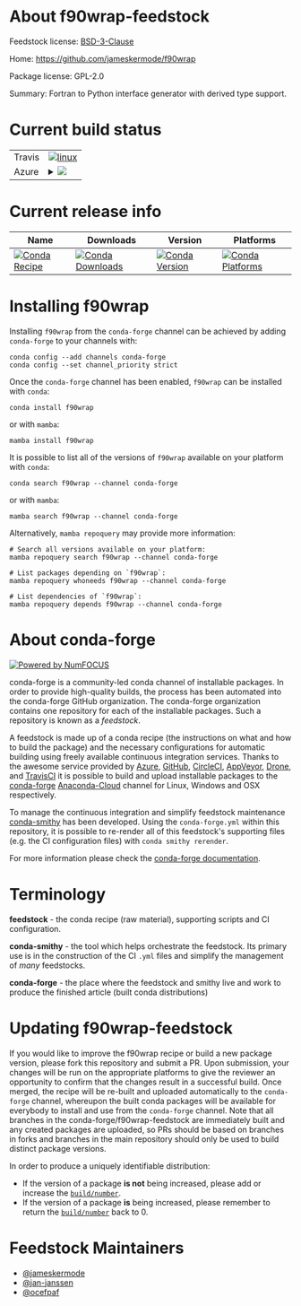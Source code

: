About f90wrap-feedstock
=======================

Feedstock license: [BSD-3-Clause](https://github.com/conda-forge/f90wrap-feedstock/blob/main/LICENSE.txt)

Home: https://github.com/jameskermode/f90wrap

Package license: GPL-2.0

Summary: Fortran to Python interface generator with derived type support.

Current build status
====================


<table><tr>
    <td>Travis</td>
    <td>
      <a href="https://app.travis-ci.com/conda-forge/f90wrap-feedstock">
        <img alt="linux" src="https://img.shields.io/travis/com/conda-forge/f90wrap-feedstock/main.svg?label=Linux">
      </a>
    </td>
  </tr>
    
  <tr>
    <td>Azure</td>
    <td>
      <details>
        <summary>
          <a href="https://dev.azure.com/conda-forge/feedstock-builds/_build/latest?definitionId=280&branchName=main">
            <img src="https://dev.azure.com/conda-forge/feedstock-builds/_apis/build/status/f90wrap-feedstock?branchName=main">
          </a>
        </summary>
        <table>
          <thead><tr><th>Variant</th><th>Status</th></tr></thead>
          <tbody><tr>
              <td>linux_64_python3.10.____cpython</td>
              <td>
                <a href="https://dev.azure.com/conda-forge/feedstock-builds/_build/latest?definitionId=280&branchName=main">
                  <img src="https://dev.azure.com/conda-forge/feedstock-builds/_apis/build/status/f90wrap-feedstock?branchName=main&jobName=linux&configuration=linux%20linux_64_python3.10.____cpython" alt="variant">
                </a>
              </td>
            </tr><tr>
              <td>linux_64_python3.11.____cpython</td>
              <td>
                <a href="https://dev.azure.com/conda-forge/feedstock-builds/_build/latest?definitionId=280&branchName=main">
                  <img src="https://dev.azure.com/conda-forge/feedstock-builds/_apis/build/status/f90wrap-feedstock?branchName=main&jobName=linux&configuration=linux%20linux_64_python3.11.____cpython" alt="variant">
                </a>
              </td>
            </tr><tr>
              <td>linux_64_python3.8.____73_pypy</td>
              <td>
                <a href="https://dev.azure.com/conda-forge/feedstock-builds/_build/latest?definitionId=280&branchName=main">
                  <img src="https://dev.azure.com/conda-forge/feedstock-builds/_apis/build/status/f90wrap-feedstock?branchName=main&jobName=linux&configuration=linux%20linux_64_python3.8.____73_pypy" alt="variant">
                </a>
              </td>
            </tr><tr>
              <td>linux_64_python3.8.____cpython</td>
              <td>
                <a href="https://dev.azure.com/conda-forge/feedstock-builds/_build/latest?definitionId=280&branchName=main">
                  <img src="https://dev.azure.com/conda-forge/feedstock-builds/_apis/build/status/f90wrap-feedstock?branchName=main&jobName=linux&configuration=linux%20linux_64_python3.8.____cpython" alt="variant">
                </a>
              </td>
            </tr><tr>
              <td>linux_64_python3.9.____73_pypy</td>
              <td>
                <a href="https://dev.azure.com/conda-forge/feedstock-builds/_build/latest?definitionId=280&branchName=main">
                  <img src="https://dev.azure.com/conda-forge/feedstock-builds/_apis/build/status/f90wrap-feedstock?branchName=main&jobName=linux&configuration=linux%20linux_64_python3.9.____73_pypy" alt="variant">
                </a>
              </td>
            </tr><tr>
              <td>linux_64_python3.9.____cpython</td>
              <td>
                <a href="https://dev.azure.com/conda-forge/feedstock-builds/_build/latest?definitionId=280&branchName=main">
                  <img src="https://dev.azure.com/conda-forge/feedstock-builds/_apis/build/status/f90wrap-feedstock?branchName=main&jobName=linux&configuration=linux%20linux_64_python3.9.____cpython" alt="variant">
                </a>
              </td>
            </tr><tr>
              <td>linux_aarch64_python3.10.____cpython</td>
              <td>
                <a href="https://dev.azure.com/conda-forge/feedstock-builds/_build/latest?definitionId=280&branchName=main">
                  <img src="https://dev.azure.com/conda-forge/feedstock-builds/_apis/build/status/f90wrap-feedstock?branchName=main&jobName=linux&configuration=linux%20linux_aarch64_python3.10.____cpython" alt="variant">
                </a>
              </td>
            </tr><tr>
              <td>linux_aarch64_python3.11.____cpython</td>
              <td>
                <a href="https://dev.azure.com/conda-forge/feedstock-builds/_build/latest?definitionId=280&branchName=main">
                  <img src="https://dev.azure.com/conda-forge/feedstock-builds/_apis/build/status/f90wrap-feedstock?branchName=main&jobName=linux&configuration=linux%20linux_aarch64_python3.11.____cpython" alt="variant">
                </a>
              </td>
            </tr><tr>
              <td>linux_aarch64_python3.8.____73_pypy</td>
              <td>
                <a href="https://dev.azure.com/conda-forge/feedstock-builds/_build/latest?definitionId=280&branchName=main">
                  <img src="https://dev.azure.com/conda-forge/feedstock-builds/_apis/build/status/f90wrap-feedstock?branchName=main&jobName=linux&configuration=linux%20linux_aarch64_python3.8.____73_pypy" alt="variant">
                </a>
              </td>
            </tr><tr>
              <td>linux_aarch64_python3.8.____cpython</td>
              <td>
                <a href="https://dev.azure.com/conda-forge/feedstock-builds/_build/latest?definitionId=280&branchName=main">
                  <img src="https://dev.azure.com/conda-forge/feedstock-builds/_apis/build/status/f90wrap-feedstock?branchName=main&jobName=linux&configuration=linux%20linux_aarch64_python3.8.____cpython" alt="variant">
                </a>
              </td>
            </tr><tr>
              <td>linux_aarch64_python3.9.____73_pypy</td>
              <td>
                <a href="https://dev.azure.com/conda-forge/feedstock-builds/_build/latest?definitionId=280&branchName=main">
                  <img src="https://dev.azure.com/conda-forge/feedstock-builds/_apis/build/status/f90wrap-feedstock?branchName=main&jobName=linux&configuration=linux%20linux_aarch64_python3.9.____73_pypy" alt="variant">
                </a>
              </td>
            </tr><tr>
              <td>linux_aarch64_python3.9.____cpython</td>
              <td>
                <a href="https://dev.azure.com/conda-forge/feedstock-builds/_build/latest?definitionId=280&branchName=main">
                  <img src="https://dev.azure.com/conda-forge/feedstock-builds/_apis/build/status/f90wrap-feedstock?branchName=main&jobName=linux&configuration=linux%20linux_aarch64_python3.9.____cpython" alt="variant">
                </a>
              </td>
            </tr><tr>
              <td>linux_ppc64le_python3.10.____cpython</td>
              <td>
                <a href="https://dev.azure.com/conda-forge/feedstock-builds/_build/latest?definitionId=280&branchName=main">
                  <img src="https://dev.azure.com/conda-forge/feedstock-builds/_apis/build/status/f90wrap-feedstock?branchName=main&jobName=linux&configuration=linux%20linux_ppc64le_python3.10.____cpython" alt="variant">
                </a>
              </td>
            </tr><tr>
              <td>linux_ppc64le_python3.11.____cpython</td>
              <td>
                <a href="https://dev.azure.com/conda-forge/feedstock-builds/_build/latest?definitionId=280&branchName=main">
                  <img src="https://dev.azure.com/conda-forge/feedstock-builds/_apis/build/status/f90wrap-feedstock?branchName=main&jobName=linux&configuration=linux%20linux_ppc64le_python3.11.____cpython" alt="variant">
                </a>
              </td>
            </tr><tr>
              <td>linux_ppc64le_python3.8.____73_pypy</td>
              <td>
                <a href="https://dev.azure.com/conda-forge/feedstock-builds/_build/latest?definitionId=280&branchName=main">
                  <img src="https://dev.azure.com/conda-forge/feedstock-builds/_apis/build/status/f90wrap-feedstock?branchName=main&jobName=linux&configuration=linux%20linux_ppc64le_python3.8.____73_pypy" alt="variant">
                </a>
              </td>
            </tr><tr>
              <td>linux_ppc64le_python3.8.____cpython</td>
              <td>
                <a href="https://dev.azure.com/conda-forge/feedstock-builds/_build/latest?definitionId=280&branchName=main">
                  <img src="https://dev.azure.com/conda-forge/feedstock-builds/_apis/build/status/f90wrap-feedstock?branchName=main&jobName=linux&configuration=linux%20linux_ppc64le_python3.8.____cpython" alt="variant">
                </a>
              </td>
            </tr><tr>
              <td>linux_ppc64le_python3.9.____73_pypy</td>
              <td>
                <a href="https://dev.azure.com/conda-forge/feedstock-builds/_build/latest?definitionId=280&branchName=main">
                  <img src="https://dev.azure.com/conda-forge/feedstock-builds/_apis/build/status/f90wrap-feedstock?branchName=main&jobName=linux&configuration=linux%20linux_ppc64le_python3.9.____73_pypy" alt="variant">
                </a>
              </td>
            </tr><tr>
              <td>linux_ppc64le_python3.9.____cpython</td>
              <td>
                <a href="https://dev.azure.com/conda-forge/feedstock-builds/_build/latest?definitionId=280&branchName=main">
                  <img src="https://dev.azure.com/conda-forge/feedstock-builds/_apis/build/status/f90wrap-feedstock?branchName=main&jobName=linux&configuration=linux%20linux_ppc64le_python3.9.____cpython" alt="variant">
                </a>
              </td>
            </tr><tr>
              <td>osx_64_python3.10.____cpython</td>
              <td>
                <a href="https://dev.azure.com/conda-forge/feedstock-builds/_build/latest?definitionId=280&branchName=main">
                  <img src="https://dev.azure.com/conda-forge/feedstock-builds/_apis/build/status/f90wrap-feedstock?branchName=main&jobName=osx&configuration=osx%20osx_64_python3.10.____cpython" alt="variant">
                </a>
              </td>
            </tr><tr>
              <td>osx_64_python3.11.____cpython</td>
              <td>
                <a href="https://dev.azure.com/conda-forge/feedstock-builds/_build/latest?definitionId=280&branchName=main">
                  <img src="https://dev.azure.com/conda-forge/feedstock-builds/_apis/build/status/f90wrap-feedstock?branchName=main&jobName=osx&configuration=osx%20osx_64_python3.11.____cpython" alt="variant">
                </a>
              </td>
            </tr><tr>
              <td>osx_64_python3.8.____73_pypy</td>
              <td>
                <a href="https://dev.azure.com/conda-forge/feedstock-builds/_build/latest?definitionId=280&branchName=main">
                  <img src="https://dev.azure.com/conda-forge/feedstock-builds/_apis/build/status/f90wrap-feedstock?branchName=main&jobName=osx&configuration=osx%20osx_64_python3.8.____73_pypy" alt="variant">
                </a>
              </td>
            </tr><tr>
              <td>osx_64_python3.8.____cpython</td>
              <td>
                <a href="https://dev.azure.com/conda-forge/feedstock-builds/_build/latest?definitionId=280&branchName=main">
                  <img src="https://dev.azure.com/conda-forge/feedstock-builds/_apis/build/status/f90wrap-feedstock?branchName=main&jobName=osx&configuration=osx%20osx_64_python3.8.____cpython" alt="variant">
                </a>
              </td>
            </tr><tr>
              <td>osx_64_python3.9.____73_pypy</td>
              <td>
                <a href="https://dev.azure.com/conda-forge/feedstock-builds/_build/latest?definitionId=280&branchName=main">
                  <img src="https://dev.azure.com/conda-forge/feedstock-builds/_apis/build/status/f90wrap-feedstock?branchName=main&jobName=osx&configuration=osx%20osx_64_python3.9.____73_pypy" alt="variant">
                </a>
              </td>
            </tr><tr>
              <td>osx_64_python3.9.____cpython</td>
              <td>
                <a href="https://dev.azure.com/conda-forge/feedstock-builds/_build/latest?definitionId=280&branchName=main">
                  <img src="https://dev.azure.com/conda-forge/feedstock-builds/_apis/build/status/f90wrap-feedstock?branchName=main&jobName=osx&configuration=osx%20osx_64_python3.9.____cpython" alt="variant">
                </a>
              </td>
            </tr>
          </tbody>
        </table>
      </details>
    </td>
  </tr>
</table>

Current release info
====================

| Name | Downloads | Version | Platforms |
| --- | --- | --- | --- |
| [![Conda Recipe](https://img.shields.io/badge/recipe-f90wrap-green.svg)](https://anaconda.org/conda-forge/f90wrap) | [![Conda Downloads](https://img.shields.io/conda/dn/conda-forge/f90wrap.svg)](https://anaconda.org/conda-forge/f90wrap) | [![Conda Version](https://img.shields.io/conda/vn/conda-forge/f90wrap.svg)](https://anaconda.org/conda-forge/f90wrap) | [![Conda Platforms](https://img.shields.io/conda/pn/conda-forge/f90wrap.svg)](https://anaconda.org/conda-forge/f90wrap) |

Installing f90wrap
==================

Installing `f90wrap` from the `conda-forge` channel can be achieved by adding `conda-forge` to your channels with:

```
conda config --add channels conda-forge
conda config --set channel_priority strict
```

Once the `conda-forge` channel has been enabled, `f90wrap` can be installed with `conda`:

```
conda install f90wrap
```

or with `mamba`:

```
mamba install f90wrap
```

It is possible to list all of the versions of `f90wrap` available on your platform with `conda`:

```
conda search f90wrap --channel conda-forge
```

or with `mamba`:

```
mamba search f90wrap --channel conda-forge
```

Alternatively, `mamba repoquery` may provide more information:

```
# Search all versions available on your platform:
mamba repoquery search f90wrap --channel conda-forge

# List packages depending on `f90wrap`:
mamba repoquery whoneeds f90wrap --channel conda-forge

# List dependencies of `f90wrap`:
mamba repoquery depends f90wrap --channel conda-forge
```


About conda-forge
=================

[![Powered by
NumFOCUS](https://img.shields.io/badge/powered%20by-NumFOCUS-orange.svg?style=flat&colorA=E1523D&colorB=007D8A)](https://numfocus.org)

conda-forge is a community-led conda channel of installable packages.
In order to provide high-quality builds, the process has been automated into the
conda-forge GitHub organization. The conda-forge organization contains one repository
for each of the installable packages. Such a repository is known as a *feedstock*.

A feedstock is made up of a conda recipe (the instructions on what and how to build
the package) and the necessary configurations for automatic building using freely
available continuous integration services. Thanks to the awesome service provided by
[Azure](https://azure.microsoft.com/en-us/services/devops/), [GitHub](https://github.com/),
[CircleCI](https://circleci.com/), [AppVeyor](https://www.appveyor.com/),
[Drone](https://cloud.drone.io/welcome), and [TravisCI](https://travis-ci.com/)
it is possible to build and upload installable packages to the
[conda-forge](https://anaconda.org/conda-forge) [Anaconda-Cloud](https://anaconda.org/)
channel for Linux, Windows and OSX respectively.

To manage the continuous integration and simplify feedstock maintenance
[conda-smithy](https://github.com/conda-forge/conda-smithy) has been developed.
Using the ``conda-forge.yml`` within this repository, it is possible to re-render all of
this feedstock's supporting files (e.g. the CI configuration files) with ``conda smithy rerender``.

For more information please check the [conda-forge documentation](https://conda-forge.org/docs/).

Terminology
===========

**feedstock** - the conda recipe (raw material), supporting scripts and CI configuration.

**conda-smithy** - the tool which helps orchestrate the feedstock.
                   Its primary use is in the construction of the CI ``.yml`` files
                   and simplify the management of *many* feedstocks.

**conda-forge** - the place where the feedstock and smithy live and work to
                  produce the finished article (built conda distributions)


Updating f90wrap-feedstock
==========================

If you would like to improve the f90wrap recipe or build a new
package version, please fork this repository and submit a PR. Upon submission,
your changes will be run on the appropriate platforms to give the reviewer an
opportunity to confirm that the changes result in a successful build. Once
merged, the recipe will be re-built and uploaded automatically to the
`conda-forge` channel, whereupon the built conda packages will be available for
everybody to install and use from the `conda-forge` channel.
Note that all branches in the conda-forge/f90wrap-feedstock are
immediately built and any created packages are uploaded, so PRs should be based
on branches in forks and branches in the main repository should only be used to
build distinct package versions.

In order to produce a uniquely identifiable distribution:
 * If the version of a package **is not** being increased, please add or increase
   the [``build/number``](https://docs.conda.io/projects/conda-build/en/latest/resources/define-metadata.html#build-number-and-string).
 * If the version of a package **is** being increased, please remember to return
   the [``build/number``](https://docs.conda.io/projects/conda-build/en/latest/resources/define-metadata.html#build-number-and-string)
   back to 0.

Feedstock Maintainers
=====================

* [@jameskermode](https://github.com/jameskermode/)
* [@jan-janssen](https://github.com/jan-janssen/)
* [@ocefpaf](https://github.com/ocefpaf/)

